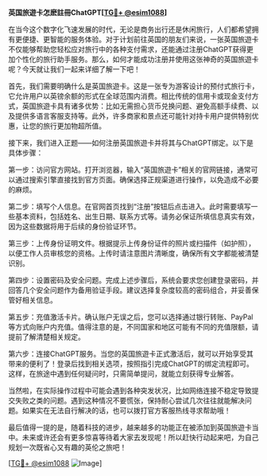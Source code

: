 **英国旅遊卡怎麽註冊ChatGPT[[TG💪+ @esim1088](https://t.me/s/esim1088)]**

在当今这个数字化飞速发展的时代，无论是商务出行还是休闲旅行，人们都希望拥有更便捷、更智能的服务体验。对于计划前往英国的朋友们来说，一张英国旅遊卡不仅能够帮助您轻松应对旅行中的各种支付需求，还能通过注册ChatGPT获得更加个性化的旅行助手服务。那么，如何才能成功注册并使用这张神奇的英国旅遊卡呢？今天就让我们一起来详细了解一下吧！

首先，我们需要明确什么是英国旅遊卡。这是一张专为游客设计的预付式旅行卡，它允许用户以英镑余额的形式在全球范围内消费。相比传统的信用卡或现金支付方式，英国旅遊卡具有诸多优势：比如无需担心货币兑换问题、避免高额手续费、以及提供多语言客服支持等。此外，许多商家和景点还可能针对持卡用户提供特别优惠，让您的旅行更加物超所值。

接下来，我们进入正题——如何注册英国旅遊卡并将其与ChatGPT绑定。以下是具体步骤：

第一步：访问官方网站。打开浏览器，输入“英国旅遊卡”相关的官网链接，通常可以通过搜索引擎直接找到官方页面。确保选择正规渠道进行操作，以免造成不必要的麻烦。

第二步：填写个人信息。在官网首页找到“注册”按钮后点击进入。此时需要填写一些基本资料，包括姓名、出生日期、联系方式等。请务必保证所填信息真实有效，因为这些数据将用于后续的身份验证环节。

第三步：上传身份证明文件。根据提示上传身份证件的照片或扫描件（如护照），以便工作人员审核您的资格。上传时请注意图片清晰度，确保所有文字都能被清楚识别。

第四步：设置密码及安全问题。完成上述步骤后，系统会要求您创建登录密码，并回答几个安全问题作为备用验证手段。建议选择复杂度较高的密码组合，并妥善保管好相关信息。

第五步：充值激活卡片。确认账户无误之后，您可以选择通过银行转账、PayPal等方式向账户内充值。值得注意的是，不同国家和地区可能有不同的充值限额，请提前了解清楚相关规定。

第六步：连接ChatGPT服务。当您的英国旅遊卡正式激活后，就可以开始享受其带来的便利了！登录后找到相关选项，按照指引完成ChatGPT的绑定流程即可。这样，在旅途中遇到任何疑问时，只需简单提问，就能立刻获得专业解答。

当然啦，在实际操作过程中可能会遇到各种突发状况，比如网络连接不稳定导致提交失败之类的问题。遇到这种情况不要慌张，保持耐心尝试几次往往就能解决问题。如果实在无法自行解决的话，也可以拨打官方客服热线寻求帮助哦！

最后值得一提的是，随着科技的进步，越来越多的功能正在被添加到英国旅遊卡当中。未来或许还会有更多惊喜等待着大家去发现呢！所以赶快行动起来吧，为自己规划一次既省心又有趣的英伦之旅吧！

[[TG💪+ @esim1088](https://t.me/s/esim1088) ![Image](https://i.postimg.cc/4NQfJmqS/Snipaste-2025-05-13-00-14-12.png)]